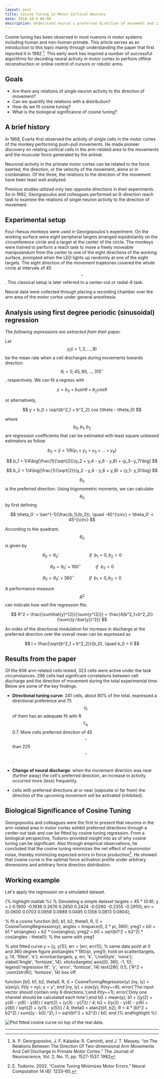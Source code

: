 ```yaml
---
layout: post
title: Cosine Tuning in Motor Cortical Neurons
date: 2018-10-4 06:00
description: Understand neuron's preferred direction of movement and its underlying cosine distribution
---
```


Cosine tuning has been observed in most nuerons in motor systems including human and non-human primate. This article serves as an introduction to this topic mainly through understanding the paper that first reported it in 1982 [^Georgopoulos]. This early work has inspired a number of successful algorithms for decoding neural activity in motor cortex to perform offline reconstruction or online control of cursors or robotic arms.

## Goals

* Are there any relations of single neuron activity to the direction of movement?
* Can we quantify the relations with a distribution?
* How do we fit cosine tuning?
* What is the biological significance of cosine tuning?

## A brief history

In 1968, Evarts first observed the activity of single cells in the motor cortex of the monkey performing push-pull movements. He made pioneer discovery on relating cortical cells in the arm-related area to the movements and the muscular force generated by the animal.

Neuronal activity in the primate motor cortex can be related to the force exerted, the direction, or the velocity of the movement, alone or in combination. Of the three, the relations to the direction of the movement have been least well analyzed.

Previous studies utilized only two opposite directions in their experiments. So in 1982, Georgopoulos and colleagues performed an 8-direction reach task to examine the relations of single neuron activity to the direction of movement.

## Experimental setup

Four rhesus monkeys were used in Georgopoulos's experiment. On the working surface were eight peripheral targets arranged equidistantly on the circumference circle and a target at the center of the circle. The monkeys were trained to perform a reach task to move a freely moveable manipulandum from the center to one of the eight directions of the working surface, prompted when the LED lights up randomly at one of the eight targets. The eight direction of the movement trajetories covered the whole circle at intervals of 45$$^{\circ}$$. This classical setup is later referred to a center-out or radial-8 task.

Neural data were collected through placing a recording chamber over the arm area of the motor cortex under general anesthesia.

## Analysis using first degree periodic (sinusoidal) regression

*The following expressions are extracted from their paper.*

Let $$ y_i (i = 1, 2, ..., 8 ) $$ be the mean rate when a cell discharges during movements towards direction $$ \theta_i = 0, 45, 90, ..., 315^{\circ}$$, respectively. We can fit a regress with

$$
y = b_0 + b_1sin \theta + b_2 cos \theta
$$

or alternatively,

$$
y = b_0 + \sqrt{b^2_1 + b^2_2} cos (\theta - \theta_0)
$$

where $$ b_0, b_1, b_2 $$ are regression coefficients that can be estimated with least square unbiased estimators as follow

$$
b_0 = \bar{y} = 1/8(y_1 + y_2 + y_3 + ... + y_8)
$$

$$
b_1 = 1/4\big[\frac{1}{\sqrt{2}}(y_2 + y_4 - y_6 - y_8) + (y_3- y_7)\big]
$$

$$
b_2 = 1/4\big[\frac{1}{\sqrt{2}}(y_2 - y_4 - y_6 + y_8) + (y_1- y_5)\big]
$$

$$ \theta_0 $$ is the preferred direction. Using trigonometric moments, we can calculate $$ \theta_0 $$ by first defining

$$
\theta_0' = \tan^{-1}(\frac{b_1}{b_2}), \quad -45^{\circ} < \theta_0' < 45^{\circ}
$$

According to the quadrant, $$ \theta_0 $$ is given by

$$\theta_0 = \theta_0' \qquad\qquad\qquad \ if \ \ b_1 > 0, b_2 > 0 $$

$$\theta_0 = \theta_0' + 180^{\circ} \qquad\quad if \ \ b_2 < 0 $$

$$\theta_0 = \theta_0' + 360^{\circ} \qquad\quad if \ \ b_1 < 0, b_2 > 0 $$

A performance measure $$ R^2 $$ can indicate how well the regression fits:

$$
R^2 = \frac{\sum\hat{y}^{2}}{\sum{y^{2}}} = \frac{4(b^2_1+b^2_2)}{\sum{(y-\bar{y})^2}}
$$

An index of the directional modulation for increase in discharge at the preferred direction over the overall mean can be expressed as

$$
I = \frac{\sqrt{b^2_1 + b^2_2}}{b_0}, \quad b_0 > 0
$$

## Results from the paper

Of the 606 arm-related cells tested, 323 cells were active under the task circumstances. 296 cells had significant correlations between cell discharge and the direction of movement during the total experimental time. Below are some of the key findings.

* **Directional tuning curve**: 241 cells, about 80% of the total, expressed a directional preference and 75 $$\%$$ of them has an adequate fit with R$$^2 \geq$$ 0.7. More cells preferred direction of 45$$^{\circ}$$ than 225$$^{\circ}$$.

* **Change of neural discharge**: when the movement direction was near (further away) the cell's preferred direction, an increase in activity occurred more (less) frequently.

* cells with preferred directions at or near (opposite or far from) the direction of the upcoming movement will be activated (inhibited).

## Biological Significance of Cosine Tuning

Georgopoulos and colleagues were the first to present that neurons in the arm-related area in motor cortex exhibit preferred directions through a center-out task and can be fitted by cosine tuning regression. From a biological perspective, Todorov provided insight into as of why cosine tuning can be significant. Also through empirical observations, he concluded that the cosine tuning minimizes the net effect of neuromotor noise, thereby minimizing expected errors in force production[^Todorov]. He showed that cosine curve is the optimal force activation profile under arbitrary dimensions and arbitrary force direction distribution.

## Working example

Let's apply the regression on a simulated dataset.

{% highlight matlab %}
% Simulating a simple dataset
targets = 45 * (0:8);
y = [-0.1900  -0.1936  0.2676  0.2650  0.2424 -0.0260 -0.2355 -0.2910];
err = [0.0600  0.0703  0.0959  0.0989  0.0495  0.1356  0.0813  0.0804];

% fit a cosine function
[b0, b1, b2, theta0, R, I] = CosineTuningRegression(y);
angles = linspace(0, 2 * pi, 360);
yreg1 = b0 + b1 * sin(angles) + b2 * cos(angles);
yreg2 = b0 + sqrt(b1^2 + b2^2) * cos(angles - theta0); % the same with yreg1

% plot fitted curve
y = [y, y(1)];
err = [err, err(1)]; % same data point at 0 and 360 degree
figure
plot(angles * 180/pi, yreg1);
hold on
scatter(targets, y, 14, 'filled', 'k');
errorbar(targets, y, err, 'k', 'LineStyle', 'none');
xlabel('Angle', 'fontsize', 14);
xticks(targets)
axis([0, 360, -1, 1]);
legend('regression fit', 'y', 'error', 'fontsize', 14)
text(280, 0.5, ['R^2 = ',num2str(R)], 'fontsize', 14)
box off

function [b0, b1, b2, theta0, R, I] = CosineTuningRegression(y)
    [ny, ly] = size(y);
    if(ly > ny); y = y'; end
    [ny, ly] = size(y);
    if(ny~=8); error('The input vector should contain only 8 directions.');end
    if(ly~=1); error('Only one channel should be calculated each time');end
    b0 = mean(y);
    b1 = ((y(2) + y(4) - y(6) - y(8)) / sqrt(2) + (y(3) - y(7))) / 4;
    b2 = ((y(2) - y(4) - y(6) + y(8)) / sqrt(2) + (y(1) - y(5))) / 4;
    theta0 = atan2(b1, b2);
    R = 4 * (b1^2 + b2^2) / sum((y - b0).^2);
    I = sqrt(b1^2 + b2^2) / b0;
end
{% endhighlight %}

![Plot fitted cosine curve on top of the real data.](/assets/img/posts/cosine_tuning_eg.png)


---
[^Georgopoulos]: A. P. Georgopoulos, J. F. Kalaska: R. Caminiti, and J. T. Massey. “on The Relations Between The Direction Of Two-dimensional Arm Movements And Cell Discharge In Primate Motor Cortex.” The Journal of Neuroscience, Vol. 2, No. 11, pp. 1527-1537. 1982

[^Todorov]: E. Todorov. 2002. “Cosine Tuning Minimizes Motor Errors.” Neural Computation 14 (6): 1233–60.
